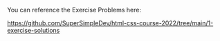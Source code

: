 You can reference the Exercise Problems here:

https://github.com/SuperSimpleDev/html-css-course-2022/tree/main/1-exercise-solutions